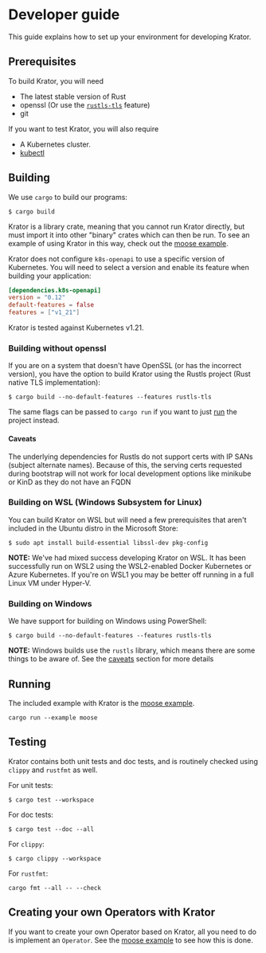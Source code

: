 # Developer guide

This guide explains how to set up your environment for developing Krator.

## Prerequisites

To build Krator, you will need

- The latest stable version of Rust
- openssl (Or use the [`rustls-tls`](#building-without-openssl) feature)
- git

If you want to test Krator, you will also require

- A Kubernetes cluster.
- [kubectl](https://kubernetes.io/docs/tasks/tools/install-kubectl/)

## Building

We use `cargo` to build our programs:

```console
$ cargo build
```

Krator is a library crate, meaning that you cannot run Krator directly, but must
import it into other "binary" crates which can then be run. To see an example of
using Krator in this way, check out the [moose
example](/krator/examples/moose.rs).

Krator does not configure `k8s-openapi` to use a specific version of Kubernetes.
You will need to select a version and enable its feature when building your
application:

```toml
[dependencies.k8s-openapi]
version = "0.12"
default-features = false
features = ["v1_21"]
```

Krator is tested against Kubernetes v1.21.

### Building without openssl

If you are on a system that doesn't have OpenSSL (or has the incorrect version),
you have the option to build Krator using the Rustls project (Rust native TLS
implementation):

```console
$ cargo build --no-default-features --features rustls-tls
```

The same flags can be passed to `cargo run` if you want to just [run](#running)
the project instead.

#### Caveats

The underlying dependencies for Rustls do not support certs with IP SANs
(subject alternate names). Because of this, the serving certs requested during
bootstrap will not work for local development options like minikube or KinD as
they do not have an FQDN

### Building on WSL (Windows Subsystem for Linux)

You can build Krator on WSL but will need a few prerequisites that aren't
included in the Ubuntu distro in the Microsoft Store:

```console
$ sudo apt install build-essential libssl-dev pkg-config
```

**NOTE:** We've had mixed success developing Krator on WSL. It has been
successfully run on WSL2 using the WSL2-enabled Docker Kubernetes or Azure
Kubernetes. If you're on WSL1 you may be better off running in a full Linux VM
under Hyper-V.

### Building on Windows

We have support for building on Windows using PowerShell:

```console
$ cargo build --no-default-features --features rustls-tls
```

**NOTE:** Windows builds use the `rustls` library, which means there are some
things to be aware of. See the [caveats](#caveats) section for more details

## Running

The included example with Krator is the [moose example](/krator/examples).

```console
cargo run --example moose
```

## Testing

Krator contains both unit tests and doc tests, and is routinely checked using
`clippy` and `rustfmt` as well.

For unit tests:

```console
$ cargo test --workspace
```

For doc tests:

```console
$ cargo test --doc --all
```

For `clippy`:

```console
$ cargo clippy --workspace
```

For `rustfmt`:

```console
cargo fmt --all -- --check
```

## Creating your own Operators with Krator

If you want to create your own Operator based on Krator, all you need to do is
implement an `Operator`. See the [moose example](/krator/examples/moose.rs) to
see how this is done.
